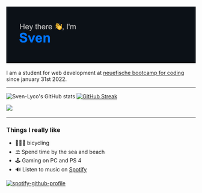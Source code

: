 [![MasterHead](/header.png)](https://github.com/Sven-Lyco/Sven-Lyco/main)


I am a student for web development at [neuefische bootcamp for coding](https://www.neuefische.de/) since january 31st 2022.

------------------------
![Sven-Lyco's GitHub stats](https://github-readme-stats.vercel.app/api?username=Sven-Lyco&show_icons=true&theme=github_dark&hide_border=true)
[![GitHub Streak](http://github-readme-streak-stats.herokuapp.com?user=Sven-Lyco&theme=github-dark&date_format=M%20j%5B%2C%20Y%5D&border=4A8DDA)](https://git.io/streak-stats)

<p align = "left">
  <img src = "https://github-readme-stats.vercel.app/api/top-langs/?username=Sven-Lyco&layout=compact&theme=github_dark&hide_border=true">
</p>

------------------------
### Things I really like
- 🚴🏼‍♂️ bicycling
- ⛱ Spend time by the sea and beach
- 🕹 Gaming on PC and PS 4
- 🔊 Listen to music on [Spotify](https://open.spotify.com/user/31q5bs2ses7smz2ou5rppcc5okka?si=8f709c8396d1410d)

[![spotify-github-profile](https://spotify-github-profile.vercel.app/api/view?uid=31q5bs2ses7smz2ou5rppcc5okka&cover_image=true&theme=novatorem&bar_color=53b14f&bar_color_cover=false)](https://github.com/kittinan/spotify-github-profile)



<!--
**Sven-Lyco/Sven-Lyco** is a ✨ _special_ ✨ repository because its `README.md` (this file) appears on your GitHub profile.

Here are some ideas to get you started:

- 🔭 I’m currently working on ...
- 🌱 I’m currently learning ...
- 👯 I’m looking to collaborate on ...
- 🤔 I’m looking for help with ...
- 💬 Ask me about ...
- 📫 How to reach me: ...
- 😄 Pronouns: ...
- ⚡ Fun fact: ...
-->
